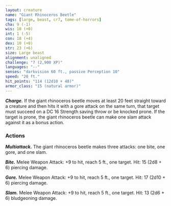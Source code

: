 ```yaml
---
layout: creature
name: "Giant Rhinoceros Beetle"
tags: [large, beast, cr7, tome-of-horrors]
cha: 9 (-1)
wis: 10 (+0)
int: 1 (-5)
con: 18 (+4)
dex: 10 (+0)
str: 23 (+6)
size: Large beast
alignment: unaligned
challenge: "7 (2,900 XP)"
languages: "--"
senses: "darkvision 60 ft., passive Perception 10"
speed: "20 ft."
hit_points: "114 (12d10 + 48)"
armor_class: "15 (natural armor)"
---
```


***Charge.*** If the giant rhinoceros beetle moves at least 20 feet straight toward a creature and then hits it with a gore attack on the same turn, that target must succeed on a DC 16 Strength saving throw or be knocked prone. If the target is prone, the giant rhinoceros beetle can make one slam attack against it as a bonus action.

### Actions

***Multiattack.*** The giant rhinoceros beetle makes three attacks: one bite, one gore, and one slam.

***Bite.*** Melee Weapon Attack: +9 to hit, reach 5 ft., one target. Hit: 15 (2d8 + 6) piercing damage.

***Gore.*** Melee Weapon Attack: +9 to hit, reach 5 ft., one target. Hit: 17 (2d10 + 6) piercing damage.

***Slam.*** Melee Weapon Attack: +9 to hit, reach 5 ft., one target. Hit: 13 (2d6 + 6) bludgeoning damage.
